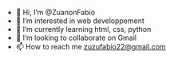 - 👋 Hi, I’m @ZuanonFabio
- 👀 I’m interested in web developpement
- 🌱 I’m currently learning html, css, python
- 💞️ I’m looking to collaborate on Gmail
- 📫 How to reach me zuzufabio22@gmail.com  

<!---
ZuanonFabio/ZuanonFabio is a ✨ special ✨ repository because its `README.md` (this file) appears on your GitHub profile.
You can click the Preview link to take a look at your changes.
--->
